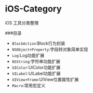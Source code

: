 # iOS-Category
iOS 工具分类整理

###目录
* `BlockAction`:Block行为封装
* `NSObject+Property`:字段转对象简单实现
* `Log`:Log功能扩展
* `NSString`:字符串功能扩展
* `UIColor`:UIColor功能扩展
* `UILabel`:UILabel功能扩展
* `UIView+Frame`:UIView位置属性扩展
* `Macro`:常用宏定义